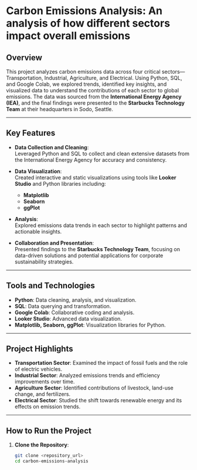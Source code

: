 # Carbon Emissions Analysis: An analysis of how different sectors impact overall emissions

## Overview  
This project analyzes carbon emissions data across four critical sectors—Transportation, Industrial, Agriculture, and Electrical. Using Python, SQL, and Google Colab, we explored trends, identified key insights, and visualized data to understand the contributions of each sector to global emissions. The data was sourced from the **International Energy Agency (IEA)**, and the final findings were presented to the **Starbucks Technology Team** at their headquarters in Sodo, Seattle.

---

## Key Features  
- **Data Collection and Cleaning**:  
  Leveraged Python and SQL to collect and clean extensive datasets from the International Energy Agency for accuracy and consistency.  

- **Data Visualization**:  
  Created interactive and static visualizations using tools like **Looker Studio** and Python libraries including:  
  - **Matplotlib**  
  - **Seaborn**  
  - **ggPlot**  

- **Analysis**:  
  Explored emissions data trends in each sector to highlight patterns and actionable insights.  

- **Collaboration and Presentation**:  
  Presented findings to the **Starbucks Technology Team**, focusing on data-driven solutions and potential applications for corporate sustainability strategies.

---

## Tools and Technologies  
- **Python**: Data cleaning, analysis, and visualization.  
- **SQL**: Data querying and transformation.  
- **Google Colab**: Collaborative coding and analysis.  
- **Looker Studio**: Advanced data visualization.  
- **Matplotlib, Seaborn, ggPlot**: Visualization libraries for Python.  

---

## Project Highlights  
- **Transportation Sector**: Examined the impact of fossil fuels and the role of electric vehicles.  
- **Industrial Sector**: Analyzed emissions trends and efficiency improvements over time.  
- **Agriculture Sector**: Identified contributions of livestock, land-use change, and fertilizers.  
- **Electrical Sector**: Studied the shift towards renewable energy and its effects on emission trends.  

---

## How to Run the Project  
1. **Clone the Repository**:  
   ```bash
   git clone <repository_url>
   cd carbon-emissions-analysis

